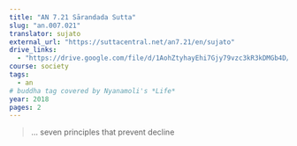 ```yaml
---
title: "AN 7.21 Sārandada Sutta"
slug: "an.007.021"
translator: sujato
external_url: "https://suttacentral.net/an7.21/en/sujato"
drive_links:
  - "https://drive.google.com/file/d/1AohZtyhayEhi7Gjy79vzc3kR3kDMGb4D/view?usp=drivesdk"
course: society
tags:
  - an
# buddha tag covered by Nyanamoli's *Life*
year: 2018
pages: 2
---
```


> … seven principles that prevent decline

<!---->
